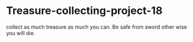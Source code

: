 # Treasure-collecting-project-18
collect as much treasure as much you can. Be safe from sword  other wise you will die.
